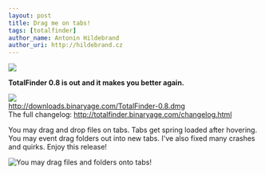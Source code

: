 ```yaml
---
layout: post
title: Drag me on tabs!
tags: [totalfinder]
author_name: Antonin Hildebrand
author_uri: http://hildebrand.cz
---
```


<img src="{{site.url}}/shared/img/icons/totalfinder-64.png" class="intro-icon"/>

**TotalFinder 0.8 is out and it makes you better again.** 

<div class="blog-download">
    <a class="download-link" href="http://downloads.binaryage.com/TotalFinder-0.8.dmg"><img src="{{site.url}}/shared/img/small-download-button.png"/><div>http://downloads.binaryage.com/TotalFinder-0.8.dmg</div></a>
    <div class="download-note">The full changelog: <a href="http://totalfinder.binaryage.com/changelog.html">http://totalfinder.binaryage.com/changelog.html</a></div>
</div>

You may drag and drop files on tabs. Tabs get spring loaded after hovering. You may event drag folders out into new tabs. I've also fixed many crashes and quirks. Enjoy this release!

<img class="blog-image-full-border" src="{{site.url}}/images/totalfinder-dragontab.png" title="You may drag files and folders onto tabs!">
